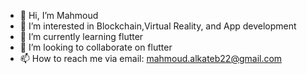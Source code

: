 - 👋 Hi, I’m Mahmoud
- 👀 I’m interested in Blockchain,Virtual Reality, and App development
- 🌱 I’m currently learning flutter 
- 💞️ I’m looking to collaborate on flutter 
- 📫 How to reach me via email: mahmoud.alkateb22@gmail.com

<!---
hodakl099/hodakl099 is a ✨ special ✨ repository because its `README.md` (this file) appears on your GitHub profile.
You can click the Preview link to take a look at your changes.
--->
